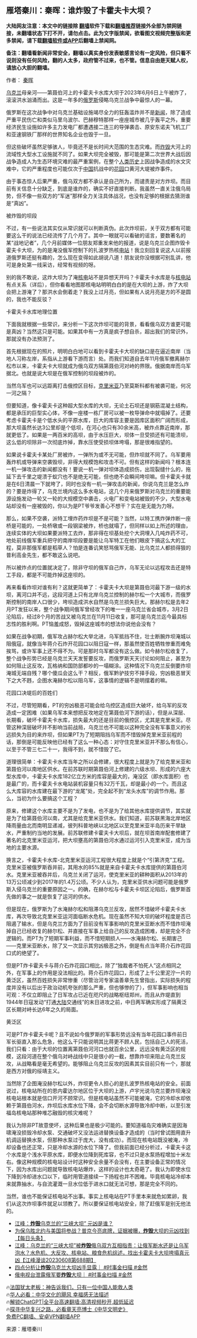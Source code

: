  <!-- 面包屑导航 --> <h2>雁塔秦川：秦晖：谁炸毁了卡霍夫卡大坝？</h2> <p class="notice"><b>大陆网友注意：本文中的链接除 <a href="https://github.com/bannedbook/fanqiang" >翻墙</a>软件下载和<a href="https://github.com/killgcd/justmysocks/blob/master/README.md">翻墙推荐</a>链接外全部为禁网链接，未翻墙状态下打不开，请勿点击。此为文字版禁闻，欲看图文视频完整版和更多禁闻，请下载<a href="https://github.com/bannedbook/fanqiang">翻墙软件或APP</a>后翻墙上禁闻网。</p><p>备注：翻墙看新闻非常安全，翻墙以真实身份发表敏感言论有一定风险，但只看不说则没有任何风险，翻的人太多，政府管不过来，也不管。信息自由是天赋人权，请放心大胆的翻墙。</b></p>  <div class="entry"> <p>作者： <a href="https://www.bannedbook.org/bnews/tag/%e7%a7%a6%e6%99%96/" class="st_tag internal_tag" rel="tag" title="标签 秦晖 下的日志">秦晖</a></p> <p><a href="https://www.bannedbook.org/bnews/tag/%e4%b9%8c%e5%85%8b%e5%85%b0/" class="st_tag internal_tag" rel="tag" title="标签 乌克兰 下的日志">乌克兰</a>母亲河——第聂伯河上的卡霍夫卡水库大坝于2023年6月6日上午被炸了，滚滚洪水汹涌而出。这是一年多的<a href="https://www.bannedbook.org/bnews/tag/%e4%bf%84%e7%bd%97%e6%96%af/" class="st_tag internal_tag" rel="tag" title="标签 俄罗斯 下的日志">俄罗斯</a>侵略乌克兰战争中最惊人的一幕。</p> <p>俄罗斯在这次战争中对乌克兰基础设施竭尽全力的狂轰滥炸并不是<span class='wp_keywordlink_affiliate'><a href="https://www.bannedbook.org/" title="新闻">新闻</a></span>，除了造成严重平民伤亡和类似马里乌波尔、巴赫穆特那样一座座城市被几乎轰平之外，重要经济民生设施如许多主力发电厂都遭遇接二连三的导弹袭击、原安东诺夫飞机工厂和亚速钢铁厂那样的世界知名企业也毁于一旦。</p> <p>但这些破坏虽然足够骇人，毕竟还不是长时间大范围的生态灾难。而<a href="https://www.bannedbook.org/bnews/tag/%E7%82%B8%E6%AF%81/" class="st_tag internal_tag" rel="tag" title="标签 炸毁 下的日志">炸毁</a>大河上的流域性大型水工设施就不同了。如果大坝完全被毁，那可能是第二次世界大战后因战争造成人为生态环境灾难的最严重案例，在整个<span class='wp_keywordlink'><a href="https://www.bannedbook.org/forum3/topic1750.html" title="考古学禁区-被掩藏的人类历史" target="_blank">人类历史</a></span>上因战争造成的水文灾难中，它的严重程度也可能仅次于<span class='wp_keywordlink_affiliate'><a href="https://www.bannedbook.org/" title="中国" target="_blank">中国</a></span>抗战中的<a href="https://www.bannedbook.org/bnews/tag/%e8%8a%b1%e5%9b%ad/" class="st_tag internal_tag" rel="tag" title="标签 花园 下的日志">花园</a>口黄河大堤被炸事件。</p> <p>由于事态惊人后果严重，俄乌双方都不承认是自己所为，而谴责是对方炸坝。而目前有关信息十分缺乏，到底是谁炸的，确实不好直接判断。我虽然一直关注俄乌局势，但不像一些双方的“军迷”那样全力关注具体战况，也没有足够的根据去猜测谁是“真凶”。</p> <p>被炸毁的坝段</p> <p>不过，有一些说法其实仅从常识就可以判断真伪。此次炸坝前，关于双方都有可能要这么干的说法已经流传了几个月了。其中一眼就可以看破的谣言，要数著名的某“战地记者”，几个月前媒体一位朋友郑重发来他的报道，说是乌克兰企图炸毁卡霍夫卡大坝，为的是淹没俄军控制下的扎波罗热核<a href="https://www.bannedbook.org/bnews/tag/%E7%94%B5%E7%AB%99/" class="st_tag internal_tag" rel="tag" title="标签 电站 下的日志">电站</a>！我立刻回复说这人以前报道俄罗斯还挺有趣的，怎么现在变得如此胡说八道！朋友说你没根据可别乱讲，他可是身处第一线采访，经常有视频的呀。</p> <p>别的我不敢说，这炸大坝为了淹<a href="https://www.bannedbook.org/bnews/tag/%E6%A0%B8%E7%94%B5/" class="st_tag internal_tag" rel="tag" title="标签 核电 下的日志">核电</a>站不是异想天开吗？卡霍夫卡水库是与<a href="https://www.bannedbook.org/bnews/tag/%e6%a0%b8%e7%94%b5%e7%ab%99/" class="st_tag internal_tag" rel="tag" title="标签 核电站 下的日志">核电站</a>有点关系（详后），但你看看地图那核电站明明白白的是在大坝的上游，炸了大坝会把上游淹了？那洪水会倒着走？我没上过月亮，但如果有人说月亮是方的不是圆的，我也不能反驳？</p> <p>卡霍夫卡水库地理位置</p> <p>下面我就根据一些常识，来分析一下这次炸坝可能的背景，看看俄乌双方谁更可能是真凶？当然这只是可能。如果其中有一方真是疯子想自杀，超出我们的常识外，那就没有办法预测了。</p> <p>首先根据现在的照片，明明白白地可以看到卡霍夫卡大坝的缺口是在逼近南岸（当地人习称左岸，系指从上游看下游而言）处。而我们知道自去年11月俄军撤离赫尔松市以来，卡霍夫卡大坝就成为俄乌双方隔第聂伯河对峙的界限。俄据南岸而乌军据北。也就是说大坝是在俄军控制的坝段被炸的。</p> <p>当然乌军也可以远距离打击俄控区目标，<a href="https://www.bannedbook.org/bnews/tag/%E5%85%8B%E9%87%8C%E7%B1%B3%E4%BA%9A/" class="st_tag internal_tag" rel="tag" title="标签 克里米亚 下的日志">克里米亚</a>乃至莫斯科都有被袭可能，何况一河之隔？</p> <p>但要知道，像卡霍夫卡这种超大型水库的大坝，无论土石坝还是钢筋混凝土结构，都是承压的巨型实心体，不像一座楼一栋厂房可以被一枚导弹命中就塌掉了。还要考虑卡霍夫卡是个低水头的平原水库，巨大的库容主要是因库区面积广阔而形成，那大坝虽然长达3公里却是个低坝，在河心也只有30余米高，被炸点靠近南岸，那就更低了。如果是一两百米的高坝，由于水压巨大，坝体一旦受损还有可能溃坝，这么低的坝除非一次彻底炸掉，靠水压使受损坝体垮塌，那是很难指望的。</p> <p>如果说卡霍夫卡某处厂房被炸，一弹所为或不无可能，但炸坝就不同了。乌军要用轰炸机或导弹来空袭毁坝，非得大规模饱和攻击不可。但有这样的新闻吗？根本连一机一弹攻击的新闻都没有！要说一机一弹对坝体造成损伤，出现裂缝什么的，拖延下去千里之堤溃于蚁穴也不是绝无可能，但也绝不会瞬间垮坝嘛。但卡霍夫卡就是在6日清晨一下就垮了，同时也没有一机一弹攻击的新闻，你说乌克兰是怎么炸的？要是炸得了，乌克兰境内这么多水电站，这几个月来俄罗斯对乌克兰的重要能源设施发动一轮又一轮的大规模空中袭击，火电厂和变电站被毁的不少，大型水电站却没有一座被毁的，你以为是PT爷爷发善心不想干？实在是无能为力呀。</p> <p>那么，如果不空袭，派特工埋炸药炸坝是不是可能？当然，以特工携炸弹炸断一座桥是可能的，一处桥墩或一段钢梁被炸，桥也就塌了，但同样以如上所述的理由，连续实体的大坝如果要派特工去炸，那非得在坝基处挖个大洞埋入几吨炸药不可，地处前线俄军重兵把守的南岸坝段要是能让乌军特工在他们眼皮下搞这么大的工程，莫非那俄军都是稻草人？怕是连番讥笑怒骂俄军无能、比乌克兰人都损得狠的普利高金先生，都不敢这么说吧。</p> <p>所以被炸点的位置就决定了，除非守坝的俄军自己炸，乌军无论以远程攻击还是特工手段，都是不可能炸掉这座坝的。</p>  <p>再来看看炸坝对谁有利？这就更简单了：卡霍夫卡大坝是第聂伯河最下游一级的水坝，离河口并不远，这段河道上只有北岸乌克兰控制的赫尔松一个大城市，而俄罗斯控制的南岸人口很少，垮坝造成洪水自然是乌克兰损失巨大。那赫尔松是去年2月PT发狂以来，整个战争期间俄军曾经攻下的唯一一座乌克兰省会城市，3月2日沦陷后，经过8个月的苦战又被乌克兰在11月11日收复，那可是乌克兰迄今最具标志性的胜利啊。PT恼羞成怒，毁掉这座城市的想法你说他会没有？</p> <p>如果在战争初期，俄军攻占赫尔松大举北进，乌军抵挡不住，壮士断腕炸坝淹城以阻俄寇，就像当年蒋介石炸开花园口以阻日寇一样，那虽然使百姓牺牲惨重而难免挨骂，或许军事上还不得不为。可是那时乌军都没有这么做。如今赫尔松收复了，整个战争形势已经是乌克兰天天发誓要反攻，而俄罗斯天天讨论如何阻止，甚至为如何阻止这反攻，瓦格纳和国防部都吵的一塌糊涂。这种情况下乌克兰反倒要炸坝淹城无端自残？哪个傻瓜会这么干？相反，俄军黔驴技穷不择手段，穷凶极恶冒天下之大不韪，企图水淹赫尔松以阻乌军，这事情的逻辑不是明摆着的嘛。</p> <p>花园口决堤后的百姓们</p> <p>不过，尽管短期看，PT的穷凶极恶可能会给乌控区造成巨大破坏，给乌军的反攻造成一定困难（如果乌军本来想把反攻地定在第聂伯河下游的话），但是从深层、长期看，破坏卡霍夫卡水库，损失最大的还是目前的俄控区，尤其是克里米亚。尽管这种深层破坏并不影响当前战局，乌克兰也不可能以这种完全没有军事意义的长远损失为目的来炸坝，但如果PT为了短期阻挡乌军而不惜毁掉克里米亚前程的话，那倒是可能反映他已经有了这么一种心态：对守住克里米亚并不那么有信心，以至于不管三七二十一，我得不到，就不惜毁了它。</p> <p>道理很简单：卡霍夫卡水库当年之所以会修建，很大程度上就是为了给克里米亚和第聂伯河以南地区供水。在前苏联时期第聂伯河上修建的六级水坝、形成的六座大型水库中，卡霍夫卡水库182亿立方米的库容是最大的，淹没区（即水库面积）也是最广的，而卡霍夫卡水电站装机容量只有32万千瓦，却是最小的一个。而且这么大库容的水库建在最下游的“龙尾”处，完全起不到“龙头水库”的调节作用。那么，当初为什么要搞这个工程？</p> <p>原来，修建这个水库主要不是为了发电，也不是为了给其他水库提供调节，其实就是为了给第聂伯河以南，尤其是给克里米亚供水。我们知道，前苏联黑海北岸地区降雨量由北而南明显递减，彼列科普地峡以北地区以至克里米亚半岛历来干旱缺水，严重制约当地的发展。前苏联修建卡霍夫卡大坝后，就在坝首南岸配套修建了著名的北克里米亚运河，把大坝壅高的第聂伯河水通过运河引入克里米亚，成为当地的主要水源。</p> <p>换言之，卡霍夫卡水库-北克里米亚运河工程很大程度上就是个“引第济克”工程。克里米亚被俄罗斯吞并前，其用水的85%就是来自卡霍夫卡水库提供的第聂伯河水。克里米亚被吞并后，乌克兰关闭了运河，使克里米亚的耕种面积从2013年的13万公顷减少到2017年的1.4万公顷。不少人认为，克里米亚供水问题可能是俄罗斯入侵乌克兰的重要原因之一。的确，在赫尔松与卡霍夫卡坝区沦陷后，俄罗斯首先做的事之一就是恢复了运河的供水。</p> <p>但是现在，俄罗斯为了水淹赫尔松和阻滞乌克兰反攻，居然不惜破坏卡霍夫卡水库，再次导致北克里米亚运河面临断水危机。现在虽然不知大坝的破坏程度是否已阻遏了输水，但是乌克兰方面为了目前没有军事影响的克里米亚断水而不惜炸坝淹掉自己已经收复的赫尔松、并直接在军事上给自己的反攻造成困难，却是完全不合逻辑的。而PT为了短期军事利益，而不惜短期损人——水淹赫尔松、长期害己——克里米亚断水，除了又一次显示其穷凶极恶之外，倒是有点当年蒋介石炸花园口式的绝望了。</p>  <p>但是PT炸卡霍夫卡与蒋介石炸花园口相比，除了“独裁者不怕死人”这点相同之外，在军事上的作用是没法相比的。蒋介石炸花园口，形成了上千公里泥泞一片的黄泛区，虽然百姓损失非常惨重（尽管治河专家温善章先生曾指出，实际损失的程度并没有以后出于政治动机夸张的那么严重，但也够惨的了），但军事影响也相当可观：不仅立即阻止了日军攻占已近在咫尺的战略枢纽郑州，而且从炸堤直到1944年日寇发动“打通<span class='wp_keywordlink_affiliate'><a href="https://www.bannedbook.org/" title="大陆" target="_blank">大陆</a></span>交通线”的末日进攻之前，中日两军确实形成了隔黄泛区长期对峙长达6年之久的局面。</p> <p>黄泛区</p> <p>可是PT炸卡霍夫卡呢？且不说如今俄罗斯的军事形势远没有当年花园口事件前日军长驱直入那么危急，他这么干只能说明其比蒋更不顾人民，包括自己人的死活，我们只看：由于大坝的位置离第聂伯河河口也就百余公里，远远没有黄泛区的规模，这段河道在整个俄乌对峙战线中只是很小的一截，想靠炸坝来阻止乌克兰反攻，从战略看是毫无希望的。能够阻止乌克兰反攻的因素其实目前只有一个，那就是西方对俄的绥靖主义。</p> <p>当然除了企图淹没赫尔松以外，炸坝更令人担心的是扎波罗热核电站的安全。前面说过，核电站所在的恩内霍达尔地区位于大坝的上游，卢宇光说乌克兰要炸坝淹没核电站根本就是信口开河不顾常识。但是核电站虽然不可能被淹，它的冷却水却依赖于第聂伯河水，炸坝后水库水位下降，会不会切断水源导致冷却中断，以至引发福岛核电站那种堆芯融毁的核灾难呢？</p> <p>我认为除非PT故意使坏，这种后果也是极少可能的。要知道福岛灾难确实是因海啸淹没损毁冷却水泵、交通破坏又没法运进替换设备才造成的（当时曾试图用直升机调运替换水泵，但那种水泵过于庞大，没有成功）。而现在核电站既没被淹，冷却设备也还正常，只是冷却水源的水位下降了。但我前面已经分析过，卡霍夫卡这个水库是个浅水平原水库，即便水位降到死库容，也不过只是水泵扬程增加十米左右。像这种规模的核电站设计时这种安全余量不会没有，在主要设备正常的情况下，因为水库出问题就导致核电站爆炸，这样的设计也太奇葩了。我认为即使水位下降到冷却进水口以下，临时用管道接续一下扬程也并不困难。毕竟核电站冷却本来就靠抽水，与自流灌溉一旦水位低于进水口就无法可想，那是完全不同的。</p> <p>当然，谁也不能保证核电站不出事。事实上核电站在PT手里本来就危如累卵，我们从这次炸坝事件就足以领教了。所以要保证核电站安全，除了赶俄军是别无他法的。</p> <!--<div id="taboola-mid-1"></div>--><ul class='op-related-articles' title='相关阅读'> <li><a href='https://www.bannedbook.org/bnews/cbnews/20230610/1895019.html' target='_blank'>江峰：<b>炸毁</b>乌克兰的“三峡大坝” 元凶是谁？</a></li> <li><a href='https://www.bannedbook.org/bnews/bannedvideo/20230610/1894963.html' target='_blank'>为保乌胜北约与美国将参战？普京今亮底牌，证据被曝，<b>炸毁</b>大坝的元凶找到【每日头条】</a></li> <li><a href='https://www.bannedbook.org/bnews/cbnews/20230609/1894669.html' target='_blank'>江峰：乌克兰的“三峡大坝”被<b>炸毁</b>俄乌双方互相指责：让俄军断水还是让乌军泡水？水危机、大反攻、核电站、粮食危机综述，找出卡霍夫卡大坝垮塌真元凶【江峰漫谈20230608第688期】</a></li> <li><a href='https://www.bannedbook.org/bnews/sohnews/20230609/1894628.html' target='_blank'>四点分析让<b>炸毁</b>乌克兰大坝凶手显露｜ #时事金扫描 #金然</a></li> <li><a href='https://www.bannedbook.org/bnews/sohnews/20230609/1894624.html' target='_blank'>俄电视台泄露俄军要<b>炸毁</b>大坝｜ #时事金扫描 #金然</a></li> </ul> <p class="texttj"> 🔥<a href="https://www.bannedbook.org/bnews/ssgc/20230219/1850782.html" target="_blank">法国犹太老板：神告诉我们，只有一位中国人能救人类</a><br/> 🔥<a href="https://www.bannedbook.org/bnews/comments/20220220/1694796.html" target="_blank">华人必看：中华文化的飓风 幸福感无法描述</a><br/> 🔥<a href="https://github.com/bannedbook/fanqiang/wiki/V2ray%E6%9C%BA%E5%9C%BA" target="_blank">解锁ChatGPT|全平台高速翻墙:高清视频秒开,超低延迟</a><br/> 🔥<a href="https://www.bannedbook.org/bnews/comments/20220808/1768773.html" target="_blank">探寻中华复兴之路，必看章天亮博士《中华文明史》</a><br/> <a href="https://github.com/bannedbook/fanqiang/wiki/%E7%A6%81%E9%97%BB%E7%BD%91%E5%AE%89%E5%8D%93%E7%BF%BB%E5%A2%99%E6%96%B0%E9%97%BBAPP" target="_blank">免费PC翻墙、安卓VPN翻墙APP</a><br/> </p><p class="src-info">来源：雁塔秦川 </p> <a name='sharetosocial'></a> <div style="margin-bottom:5px;padding-bottom:5px;clear:both"> <div id="archive-pix-1" class="banner-ads"> <!-- AuctionX Display platform tag START --> <div id="27602x728x90x621x_ADSLOT1" clicktrack="%%CLICK_URL_ESC%%"></div>  <!-- AuctionX Display platform tag END --> </div> <div id="archive-pix-2" class="banner-ads"> <!-- AuctionX Display platform tag START --> <div id="27556x300x250x621x_ADSLOT1" clicktrack="%%CLICK_URL_ESC%%" style="margin:0 auto;text-align:center"></div>  <!-- AuctionX Display platform tag END --> </div> </div>  <div id="archive-pix-1" class="banner-ads"> <!-- AuctionX Display platform tag START --> <div id="27603x728x90x621x_ADSLOT1" clicktrack="%%CLICK_URL_ESC%%"></div>  <!-- AuctionX Display platform tag END --> </div> </div><!--END ENTRY--> 